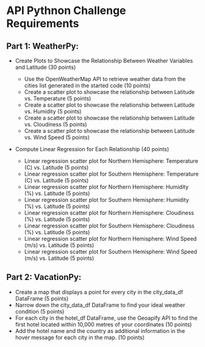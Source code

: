 # API Pythnon Challenge Requirements

## Part 1: WeatherPy:

* Create Plots to Showcase the Relationship Between Weather Variables and Latitude (30 points)
  * Use the OpenWeatherMap API to retrieve weather data from the cities list generated in the started code (10 points)
  * Create a scatter plot to showcase the relationship between Latitude vs. Temperature (5 points)
  * Create a scatter plot to showcase the relationship between Latitude vs. Humidity (5 points)
  * Create a scatter plot to showcase the relationship between Latitude vs. Cloudiness (5 points)
  * Create a scatter plot to showcase the relationship between Latitude vs. Wind Speed (5 points)

* Compute Linear Regression for Each Relationship (40 points)
  * Linear regression scatter plot for Northern Hemisphere: Temperature (C) vs. Latitude (5 points)
  * Linear regression scatter plot for Southern Hemisphere: Temperature (C) vs. Latitude (5 points)
  * Linear regression scatter plot for Northern Hemisphere: Humidity (%) vs. Latitude (5 points)
  * Linear regression scatter plot for Southern Hemisphere: Humidity (%) vs. Latitude (5 points)
  * Linear regression scatter plot for Northern Hemisphere: Cloudiness (%) vs. Latitude (5 points)
  * Linear regression scatter plot for Southern Hemisphere: Cloudiness (%) vs. Latitude (5 points)
  * Linear regression scatter plot for Northern Hemisphere: Wind Speed (m/s) vs. Latitude (5 points)
  * Linear regression scatter plot for Southern Hemisphere: Wind Speed (m/s) vs. Latitude (5 points)

## Part 2: VacationPy:

* Create a map that displays a point for every city in the city_data_df DataFrame (5 points)
* Narrow down the city_data_df DataFrame to find your ideal weather condition (5 points)
* For each city in the hotel_df DataFrame, use the Geoapify API to find the first hotel located within 10,000 metres of your coordinates (10 points)
* Add the hotel name and the country as additional information in the hover message for each city in the map. (10 points)
